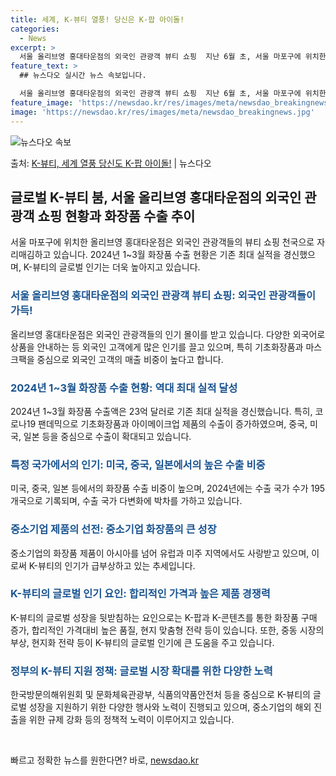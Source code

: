 ```yaml
---
title: 세계, K-뷰티 열풍! 당신은 K-팝 아이돌!
categories:
  - News
excerpt: >
  서울 올리브영 홍대타운점의 외국인 관광객 뷰티 쇼핑  지난 6월 초, 서울 마포구에 위치한 올리브영 홍대타운…
feature_text: >
  ## 뉴스다오 실시간 뉴스 속보입니다.

  서울 올리브영 홍대타운점의 외국인 관광객 뷰티 쇼핑  지난 6월 초, 서울 마포구에 위치한 올리브영 홍대타운…
feature_image: 'https://newsdao.kr/res/images/meta/newsdao_breakingnews.jpg'
image: 'https://newsdao.kr/res/images/meta/newsdao_breakingnews.jpg'
---
```


![뉴스다오 속보](https://newsdao.kr/res/images/meta/newsdao_breakingnews.jpg)

<p>출처: <a href="https://newsdao.kr/4467" rel="dofollow">K-뷰티, 세계 열풍 당신도 K-팝 아이돌!</a> | 뉴스다오</p>

<h2 data-ke-size="size26">글로벌 K-뷰티 붐, 서울 올리브영 홍대타운점의 외국인 관광객 쇼핑 현황과 화장품 수출 추이</h2>

<p data-ke-size="size16">서울 마포구에 위치한 올리브영 홍대타운점은 외국인 관광객들의 뷰티 쇼핑 천국으로 자리매김하고 있습니다. 2024년 1~3월 화장품 수출 현황은 기존 최대 실적을 경신했으며, K-뷰티의 글로벌 인기는 더욱 높아지고 있습니다.</p>

<h3><b><span style="color: #1a5490;">서울 올리브영 홍대타운점의 외국인 관광객 뷰티 쇼핑:</span></b> <span style="color: #1a5490;">외국인 관광객들이 가득!</span></h3>

<p data-ke-size="size16">올리브영 홍대타운점은 외국인 관광객들의 인기 몰이를 받고 있습니다. 다양한 외국어로 상품을 안내하는 등 외국인 고객에게 많은 인기를 끌고 있으며, 특히 기초화장품과 마스크팩을 중심으로 외국인 고객의 매출 비중이 높다고 합니다.</p>

<h3><b><span style="color: #1a5490;">2024년 1~3월 화장품 수출 현황:</span></b> <span style="color: #1a5490;">역대 최대 실적 달성</span></h3>

<p data-ke-size="size16">2024년 1~3월 화장품 수출액은 23억 달러로 기존 최대 실적을 경신했습니다. 특히, 코로나19 팬데믹으로 기초화장품과 아이메이크업 제품의 수출이 증가하였으며, 중국, 미국, 일본 등을 중심으로 수출이 확대되고 있습니다.</p>

<h3><b><span style="color: #1a5490;">특정 국가에서의 인기:</span></b> <span style="color: #1a5490;">미국, 중국, 일본에서의 높은 수출 비중</span></h3>

<p data-ke-size="size16">미국, 중국, 일본 등에서의 화장품 수출 비중이 높으며, 2024년에는 수출 국가 수가 195개국으로 기록되며, 수출 국가 다변화에 박차를 가하고 있습니다.</p>

<h3><b><span style="color: #1a5490;">중소기업 제품의 선전:</span></b> <span style="color: #1a5490;">중소기업 화장품의 큰 성장</span></h3>

<p data-ke-size="size16">중소기업의 화장품 제품이 아시아를 넘어 유럽과 미주 지역에서도 사랑받고 있으며, 이로써 K-뷰티의 인기가 급부상하고 있는 추세입니다.</p>

<h3><b><span style="color: #1a5490;">K-뷰티의 글로벌 인기 요인:</span></b> <span style="color: #1a5490;">합리적인 가격과 높은 제품 경쟁력</span></h3>

<p data-ke-size="size16">K-뷰티의 글로벌 성장을 뒷받침하는 요인으로는 K-팝과 K-콘텐츠를 통한 화장품 구매 증가, 합리적인 가격대비 높은 품질, 현지 맞춤형 전략 등이 있습니다. 또한, 중동 시장의 부상, 현지화 전략 등이 K-뷰티의 글로벌 인기에 큰 도움을 주고 있습니다.</p>

<h3><b><span style="color: #1a5490;">정부의 K-뷰티 지원 정책:</span></b> <span style="color: #1a5490;">글로벌 시장 확대를 위한 다양한 노력</span></h3>

<p data-ke-size="size16">한국방문의해위원회 및 문화체육관광부, 식품의약품안전처 등을 중심으로 K-뷰티의 글로벌 성장을 지원하기 위한 다양한 행사와 노력이 진행되고 있으며, 중소기업의 해외 진출을 위한 규제 강화 등의 정책적 노력이 이루어지고 있습니다.</p>

<p data-ke-size="size16">&nbsp;</p> 

빠르고 정확한 뉴스를 원한다면? 바로, <a href="https://newsdao.kr" rel="dofollow">newsdao.kr</a>


